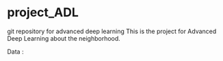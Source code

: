 # project_ADL
git repository for advanced deep learning
This is the project for Advanced Deep Learning about the neighborhood.

Data : 